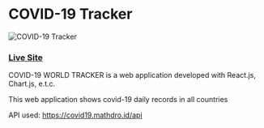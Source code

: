 # COVID-19 Tracker

![COVID-19 Tracker](https://res.cloudinary.com/seunstore/image/upload/v1594112641/covid-19_tracker_eit5vc.png)

### [Live Site](https://covid-19-world-tracker.herokuapp.com/)


COVID-19 WORLD TRACKER is a web application developed with React.js, Chart.js, e.t.c.

This web application shows covid-19 daily records in all countries

API used: https://covid19.mathdro.id/api